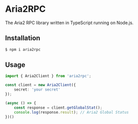 # Aria2RPC

The Aria2 RPC library written in TypeScript running on Node.js.

## Installation

```bash
$ npm i aria2rpc
```

## Usage

```typescript
import { Aria2Client } from 'aria2rpc';

const client = new Aria2Client({
    secret: 'your secret'
});

(async () => {
    const response = client.getGlobalStat();
    console.log(response.result); // Aria2 Global Status
})()
```